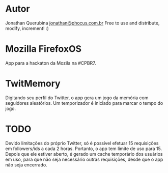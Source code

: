 Autor
=======
Jonathan Querubina
jonathan@phocus.com.br
Free to use and distribute, modify, increment! :)

Mozilla FirefoxOS
=======
App para a hackaton da Mozila na #CPBR7.

TwitMemory
=======
Digitando seu perfil do Twitter, o app gera um jogo da memória com seguidores aleatórios. Um temporizador é iniciado para marcar o tempo do jogo.

TODO
=======
Devido limitações do próprio Twitter, só é possível efetuar 15 requisições em followers/ids a cada 2 horas. Portanto, o app tem limite de uso para 15. Depois que ele estiver aberto, é gerado um cache temporário dos usuários em uso, para que não seja necessário outras requisições, desde que o app não seja encerrado.